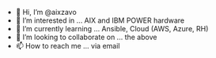 - 👋 Hi, I’m @aixzavo
- 👀 I’m interested in ... AIX and IBM POWER hardware
- 🌱 I’m currently learning ...  Ansible, Cloud (AWS, Azure, RH)
- 💞️ I’m looking to collaborate on ... the above
- 📫 How to reach me ... via email

<!---
aixzavo/aixzavo is a ✨ special ✨ repository because its `README.md` (this file) appears on your GitHub profile.
You can click the Preview link to take a look at your changes.
--->
